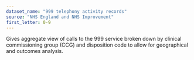 ```yaml
---
dataset_name: "999 telephony activity records"
source: "NHS England and NHS Improvement"
first_letter: 0-9
---
```

Gives aggregate view of calls to the 999 service broken down by clinical commissioning group (CCG) and disposition code to allow for geographical and outcomes analysis.
